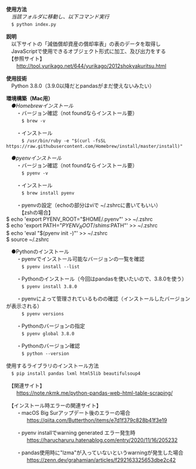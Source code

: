 **使用方法**  
　*当該フォルダに移動し、以下コマンド実行*  
　`$ python index.py`

**説明**  
　以下サイトの「減価償却資産の償却率表」の表のデータを取得し  
　JavaScriptで使用できるオブジェクト形式に加工、及び出力をする  
　【参照サイト】  
　　http://tool.yurikago.net/644/yurikago/2012shokyakuritsu.html  

**使用技術**  
　Python 3.8.0（3.9.0以降だとpandasがまだ使えないみたい）  

**環境構築（Mac用）**  
　*●Homebrewインストール*  
　　・バージョン確認（not foundならインストール要）  
　　　`$ brew -v`

　　・インストール  
　　　`$ /usr/bin/ruby -e "$(curl -fsSL https://raw.githubusercontent.com/Homebrew/install/master/install)"`

　*●pyenvインストール*  
　　・バージョン確認（not foundならインストール要）  
　　　`$ pyenv -v`  

　　・インストール  
　　　`$ brew install pyenv`  

　　・pyenvの設定（echoの部分はviで ~/.zshrcに書いてもいい）  
　　　【zshの場合】  
    $ echo 'export PYENV_ROOT="$HOME/.pyenv"' >> ~/.zshrc  
    $ echo 'export PATH="$PYENV_ROOT/shims:$PATH"' >> ~/.zshrc  
    $ echo 'eval "$(pyenv init -)"' >> ~/.zshrc  
    $ source ~/.zshrc  

　●Pythonのインストール  
　　・pyenvでインストール可能なバージョンの一覧を確認  
　　　`$ pyenv install --list`  

　　・Pythonのインストール（今回はpandasを使いたいので、3.8.0を使う）  
　　　`$ pyenv install 3.8.0`  

　　・pyenvによって管理されているものの確認（インストールしたバージョンが表示される）  
　　　`$ pyenv versions`  

　　・Pythonのバージョンの指定  
　　　`$ pyenv global 3.8.0`  

　　・Pythonのバージョン確認  
　　　`$ python --version`  

使用するライブラリのインストール方法  
　`$ pip install pandas lxml html5lib beautifulsoup4`  

　【関連サイト】  
　　https://note.nkmk.me/python-pandas-web-html-table-scraping/  

　【インストール時エラーの関連サイト】  
　　・macOS Big Surアップデート後のエラーの場合  
　　　　https://qiita.com/Butterthon/items/e7d1f379c828b41f3e19  

　　・pyenv installでwarning generated エラー発生時  
　　　　https://harucharuru.hatenablog.com/entry/2020/11/16/205232  

　　・pandas使用時に"lzma"が入っていないというwarningが発生した場合  
　　　　https://zenn.dev/grahamian/articles/f292163325653dbe2c42  
